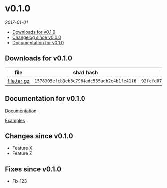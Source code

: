 # v0.1.0
_2017-01-01_
  - [Downloads for v0.1.0](#downloads-for-v010)
  - [Changelog since v0.0.0](#changes-since-v000)
  - [Documentation for v0.1.0](#documentation-for-v010)

## Downloads for v0.1.0

file | sha1 hash | md5 hash
--- | --------- | --------
[file.tar.gz](https://example.com/release/v0.1.0/file.tar.gz) | `1578305efcb3eb8c7964adc535adb2e4b1fe41f6` | `92fcfd07d75ae94bfca36ded722ae7b626091fe4f7e76f6fcbf9f46a2fe3aab6`

## Documentation for v0.1.0
[Documentation](/docs)

[Examples](/examples)

## Changes since v0.1.0
  - Feature X
  - Feature Z

## Fixes since v0.1.0
  - Fix 123
